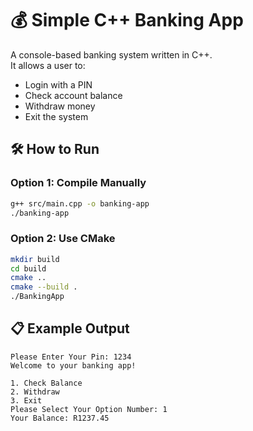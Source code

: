 # 💰 Simple C++ Banking App

A console-based banking system written in C++.  
It allows a user to:
- Login with a PIN  
- Check account balance  
- Withdraw money  
- Exit the system  

## 🛠️ How to Run

### Option 1: Compile Manually
```bash
g++ src/main.cpp -o banking-app
./banking-app
```

### Option 2: Use CMake
```bash
mkdir build
cd build
cmake ..
cmake --build .
./BankingApp
```

## 📋 Example Output
```
Please Enter Your Pin: 1234
Welcome to your banking app!

1. Check Balance
2. Withdraw
3. Exit
Please Select Your Option Number: 1
Your Balance: R1237.45
```
